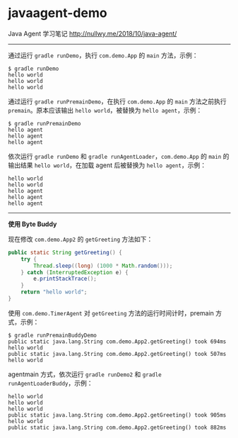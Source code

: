 # javaagent-demo

Java Agent 学习笔记 <http://nullwy.me/2018/10/java-agent/>


---


通过运行 `gradle runDemo`，执行 `com.demo.App` 的 `main` 方法，示例：

```
$ gradle runDemo
hello world
hello world
hello world
```


通过运行 `gradle runPremainDemo`，在执行 `com.demo.App` 的 `main` 方法之前执行 `premain`。原本应该输出 `hello world`，被替换为 `hello agent`，示例：

```
$ gradle runPremainDemo
hello agent
hello agent
hello agent
```


依次运行 `gradle runDemo` 和 `gradle runAgentLoader`，`com.demo.App` 的 `main` 的输出结果 `hello world`，在加载 agent 后被替换为 `hello agent`，示例：

```
hello world
hello world
hello agent
hello agent
hello agent
```

---

**使用 Byte Buddy**

现在修改 `com.demo.App2` 的 `getGreeting` 方法如下：

``` java
public static String getGreeting() {
    try {
        Thread.sleep((long) (1000 * Math.random()));
    } catch (InterruptedException e) {
        e.printStackTrace();
    }
    return "hello world";
}
```

使用 `com.demo.TimerAgent` 对 `getGreeting` 方法的运行时间计时，premain 方式，示例：

```
$ gradle runPremainBuddyDemo
public static java.lang.String com.demo.App2.getGreeting() took 694ms
hello world
public static java.lang.String com.demo.App2.getGreeting() took 507ms
hello world
```

agentmain 方式，依次运行 `gradle runDemo2` 和 `gradle runAgentLoaderBuddy`，示例：

```
hello world
hello world
hello world
public static java.lang.String com.demo.App2.getGreeting() took 905ms
hello world
public static java.lang.String com.demo.App2.getGreeting() took 882ms
```
